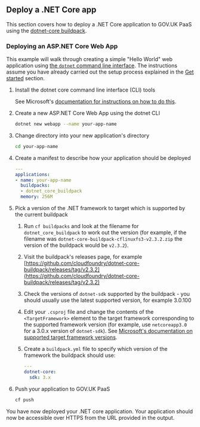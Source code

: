 ## Deploy a .NET Core app

This section covers how to deploy a .NET Core application to GOV.UK PaaS using the [dotnet-core buildpack](https://github.com/cloudfoundry/dotnet-core-buildpack).

### Deploying an ASP.NET Core Web App

This example will walk through creating a simple "Hello World" web application using [the `dotnet` command line interface](https://docs.microsoft.com/en-us/dotnet/core/tools/).
The instructions assume you have already carried out the setup process explained in the [Get started](/get_started.html#get-started) section.

1. Install the dotnet core command line interface (CLI) tools

    See Microsoft's [documentation for instructions on how to do this](https://docs.microsoft.com/en-us/dotnet/core/tools/#installation).

1. Create a new ASP.NET Core Web App using the dotnet CLI

    ```bash
    dotnet new webapp --name your-app-name
    ```

1. Change directory into your new application's directory

    ```bash
    cd your-app-name
    ```

1. Create a manifest to describe how your application should be deployed

    ```yaml
    ---
    applications:
    - name: your-app-name
      buildpacks:
      - dotnet_core_buildpack
      memory: 256M
    ```

1. Pick a version of the .NET framework to target which is supported by the current buildpack

    1. Run `cf buildpacks` and look at the filename for `dotnet_core_buildpack` to work out the version (for example, if the filename was `dotnet-core-buildpack-cflinuxfs3-v2.3.2.zip` the version of the buildpack would be `v2.3.2`).

    1. Visit the buildpack's releases page, for example [https://github.com/cloudfoundry/dotnet-core-buildpack/releases/tag/v2.3.2](https://github.com/cloudfoundry/dotnet-core-buildpack/releases/tag/v2.3.2)
    
    1. Check the versions of `dotnet-sdk` supported by the buildpack - you should usually use the latest supported version, for example 3.0.100

    1. Edit your `.csproj` file and change the contents of the `<TargetFramework>` element to the target framework corresponding to the supported framework version (for example, use `netcoreapp3.0` for a 3.0.x version of `dotnet-sdk`). See [Microsoft's documentation on supported target framework versions](https://docs.microsoft.com/en-us/dotnet/standard/frameworks#supported-target-framework-versions).

    1. Create a `buildpack.yml` file to specify which version of the framework the buildpack should use:

        ```yaml
        ---
        dotnet-core:
          sdk: 3.x
        ```

1. Push your application to GOV.UK PaaS

    ```bash
    cf push
    ```

You have now deployed your .NET core application. Your application should now be accessible over HTTPS from the URL provided in the output.
